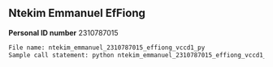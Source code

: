## Ntekim Emmanuel EfFiong
**Personal ID number** 2310787015
```sh
File name: ntekim_emmanuel_2310787015_effiong_vccd1_py
Sample call statement: python ntekim_emmanuel_2310787015_effiong_vccd1_py.py
```
